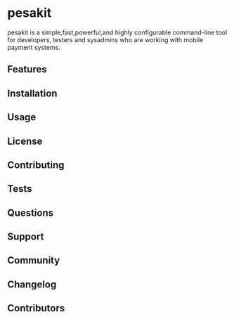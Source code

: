 # pesakit
pesakit is a simple,fast,powerful,and highly configurable command-line tool for developers,
testers and sysadmins who are working with mobile payment systems.

## Features
## Installation
## Usage
## License
## Contributing
## Tests
## Questions
## Support
## Community
## Changelog
## Contributors


